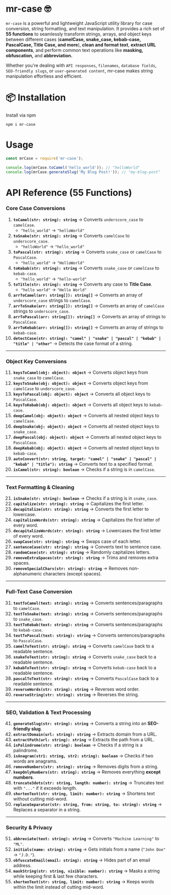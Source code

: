 # mr-case 🤓

`mr-case` is a powerful and lightweight JavaScript utility library for case conversion, string formatting, and text manipulation. It provides a rich set of **55 functions** to seamlessly transform strings, arrays, and object keys between different cases (**camelCase, snake_case, kebab-case, PascalCase, Title Case, and more**), **clean and format text**, **extract URL components**, and perform common text operations like **masking, obfuscation,** and **abbreviation.**

Whether you're dealing with `API responses`, `filenames`, `database fields`, `SEO-friendly slugs`, or `user-generated content`, mr-case makes string manipulation effortless and efficient.

# 📦 Installation

Install via npm

```sh
npm i mr-case
```

# Usage

```js
const mrCase = require('mr-case');

console.log(mrCase.toCamel('hello_world')); // "helloWorld"
console.log(mrCase.generateSlug('My Blog Post!')); // "my-blog-post"
```

# API Reference (55 Functions)

### Core Case Conversions  
1. **`toCamel(str: string): string`** → Converts `underscore_case` to `camelCase`.  
   - `"hello_world"` → `"helloWorld"`  
2. **`toSnake(str: string): string`** → Converts `camelCase` to `underscore_case`.  
   - `"helloWorld"` → `"hello_world"`  
3. **`toPascal(str: string): string`** → Converts `snake_case` or `camelCase` to `PascalCase`.  
   - `"hello_world"` → `"HelloWorld"`  
4. **`toKebab(str: string): string`** → Converts `snake_case` or `camelCase` to `kebab-case`.  
   - `"hello_world"` → `"hello-world"`  
5. **`toTitle(str: string): string`** → Converts any case to **Title Case**.  
   - `"hello world"` → `"Hello World"`  
6. **`arrToCamel(arr: string[]): string[]`** → Converts an array of `underscore_case` strings to `camelCase`.  
7. **`arrToSnake(arr: string[]): string[]`** → Converts an array of `camelCase` strings to `underscore_case`.  
8. **`arrToPascal(arr: string[]): string[]`** → Converts an array of strings to `PascalCase`.  
9. **`arrToKebab(arr: string[]): string[]`** → Converts an array of strings to `kebab-case`.  
10. **`detectCase(str: string): "camel" | "snake" | "pascal" | "kebab" | "title" | "other"`** → Detects the case format of a string.  

---

### Object Key Conversions  
11. **`keysToCamel(obj: object): object`** → Converts object keys from `snake_case` to `camelCase`.  
12. **`keysToSnake(obj: object): object`** → Converts object keys from `camelCase` to `underscore_case`.  
13. **`keysToPascal(obj: object): object`** → Converts all object keys to `PascalCase`.  
14. **`keysToKebab(obj: object): object`** → Converts all object keys to `kebab-case`.  
15. **`deepCamel(obj: object): object`** → Converts all nested object keys to `camelCase`.  
16. **`deepSnake(obj: object): object`** → Converts all nested object keys to `snake_case`.  
17. **`deepPascal(obj: object): object`** → Converts all nested object keys to `PascalCase`.  
18. **`deepKebab(obj: object): object`** → Converts all nested object keys to `kebab-case`.  
19. **`autoConvert(str: string, target: "camel" | "snake" | "pascal" | "kebab" | "title"): string`** → Converts text to a specified format.  
20. **`isCamel(str: string): boolean`** → Checks if a string is in `camelCase`.  

---

### Text Formatting & Cleaning
21. **`isSnake(str: string): boolean`** → Checks if a string is in `snake_case`.  
22. **`capitalize(str: string): string`** → Capitalizes the first letter.  
23. **`decapitalize(str: string): string`** → Converts the first letter to lowercase.  
24. **`capitalizeWords(str: string): string`** → Capitalizes the first letter of every word.  
25. **`decapitalizeWords(str: string): string`** → Lowercases the first letter of every word.  
26. **`swapCase(str: string): string`** → Swaps case of each letter.  
27. **`sentenceCase(str: string): string`** → Converts text to sentence case.  
28. **`randomCase(str: string): string`** → Randomly capitalizes letters.  
29. **`removeExtraSpaces(str: string): string`** → Trims and removes extra spaces.  
30. **`removeSpecialChars(str: string): string`** → Removes non-alphanumeric characters (except spaces).  

---

### Full-Text Case Conversion
31. **`textToCamel(text: string): string`** → Converts sentences/paragraphs to `camelCase`.  
32. **`textToSnake(text: string): string`** → Converts sentences/paragraphs to `snake_case`.  
33. **`textToKebab(text: string): string`** → Converts sentences/paragraphs to `kebab-case`.  
34. **`textToPascal(text: string): string`** → Converts sentences/paragraphs to `PascalCase`.  
35. **`camelToText(str: string): string`** → Converts `camelCase` back to a readable sentence.  
36. **`snakeToText(str: string): string`** → Converts `snake_case` back to a readable sentence.  
37. **`kebabToText(str: string): string`** → Converts `kebab-case` back to a readable sentence.  
38. **`pascalToText(str: string): string`** → Converts `PascalCase` back to a readable sentence.  
39. **`reverseWords(str: string): string`** → Reverses word order.  
40. **`reverseString(str: string): string`** → Reverses the string.  

---

### SEO, Validation & Text Processing 
41. **`generateSlug(str: string): string`** → Converts a string into an **SEO-friendly slug**.  
42. **`extractDomain(url: string): string`** → Extracts domain from a URL.  
43. **`extractPath(url: string): string`** → Extracts the path from a URL.  
44. **`isPalindrome(str: string): boolean`** → Checks if a string is a palindrome.  
45. **`isAnagram(str1: string, str2: string): boolean`** → Checks if two words are anagrams.  
46. **`removeNumbers(str: string): string`** → Removes digits from a string.  
47. **`keepOnlyNumbers(str: string): string`** → Removes everything **except numbers**.  
48. **`truncate3dots(str: string, length: number): string`** → Truncates text with `"..."` if it exceeds length.  
49. **`shortenText(str: string, limit: number): string`** → Shortens text without cutting mid-word.  
50. **`replaceSeparator(str: string, from: string, to: string): string`** → Replaces a separator in a string.  

---

### Security & Privacy
51. **`abbreviate(text: string): string`** → Converts `"Machine Learning"` to `"ML"`.  
52. **`initials(name: string): string`** → Gets initials from a name (`"John Doe"` → `"J.D."`).  
53. **`obfuscateEmail(email: string): string`** → Hides part of an email address.  
54. **`maskString(str: string, visible: number): string`** → Masks a string while keeping first & last few characters.  
55. **`shortenText(str: string, limit: number): string`** → Keeps words within the limit instead of cutting mid-word.  

